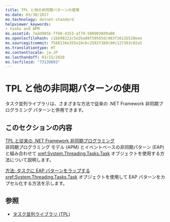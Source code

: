 ```yaml
---
title: TPL と他の非同期パターンの使用
ms.date: 03/30/2017
ms.technology: dotnet-standard
helpviewer_keywords:
- tasks and APM
ms.assetid: 7add905b-ff60-4353-af79-5089038d9a08
ms.openlocfilehash: c1bb98222c5e2ba88f59565dc983f1612b520eee
ms.sourcegitcommit: 7588136e355e10cbc2582f389c90c127363c02a5
ms.translationtype: HT
ms.contentlocale: ja-JP
ms.lasthandoff: 03/15/2020
ms.locfileid: "73139893"
---
```

# <a name="using-tpl-with-other-asynchronous-patterns"></a>TPL と他の非同期パターンの使用
タスク並列ライブラリは、さまざまな方法で従来の .NET Framework 非同期プログラミング パターンと併用できます。  
  
## <a name="in-this-section"></a>このセクションの内容  
 [TPL と従来の .NET Framework 非同期プログラミング](../../../docs/standard/parallel-programming/tpl-and-traditional-async-programming.md)  
 非同期プログラミング モデル (APM) とイベントベースの非同期パターン (EAP) と組み合わせて <xref:System.Threading.Tasks.Task> オブジェクトを使用する方法について説明します。  
  
 [方法: タスクに EAP パターンをラップする](../../../docs/standard/parallel-programming/how-to-wrap-eap-patterns-in-a-task.md)  
 <xref:System.Threading.Tasks.Task> オブジェクトを使用して EAP パターンをカプセル化する方法を示します。  
  
## <a name="see-also"></a>参照

- [タスク並列ライブラリ (TPL)](../../../docs/standard/parallel-programming/task-parallel-library-tpl.md)

